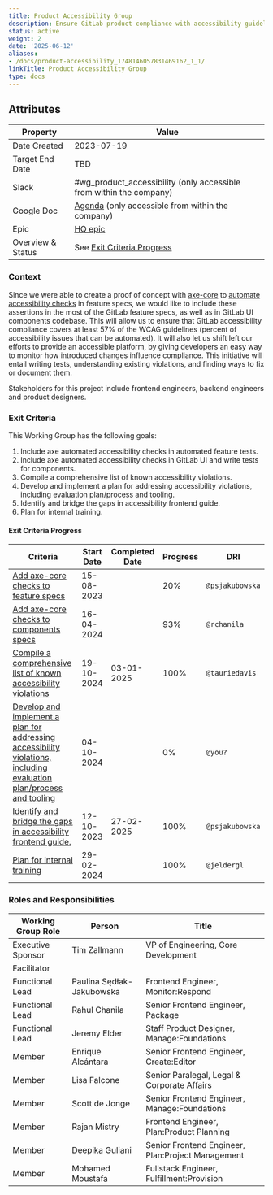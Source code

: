 ```yaml
---
title: Product Accessibility Group
description: Ensure GitLab product compliance with accessibility guidelines
status: active
weight: 2
date: '2025-06-12'
aliases:
- /docs/product-accessibility_1748146057831469162_1_1/
linkTitle: Product Accessibility Group
type: docs
---
```


## Attributes

| Property          | Value                                                                                                                                     |
| ----------------- | ----------------------------------------------------------------------------------------------------------------------------------------- |
| Date Created      | 2023-07-19                                                                                                                                |
| Target End Date   | TBD                                                                                                                                       |
| Slack             | #wg_product_accessibility (only accessible from within the company)                                                                             |
| Google Doc        | [Agenda](https://docs.google.com/document/d/1Ss3vVvLS_sxwkuXT6zm2Unz69KRH2S_FWG_G3xUesRE/edit?usp=sharing) (only accessible from within the company) |
| Epic              | [HQ epic](https://gitlab.com/groups/gitlab-org/-/epics/11090)                                                       |
| Overview & Status | See [Exit Criteria Progress](#exit-criteria-progress)                                                                                     |

### Context

Since we were able to create a proof of concept with [axe-core](https://github.com/dequelabs/axe-core#the-accessibility-rules) to [automate accessibility checks](https://gitlab.com/gitlab-org/gitlab/-/issues/382848) in feature specs, we would like to include these assertions in the most of the GitLab feature specs, as well as in GitLab UI components codebase. This will allow us to ensure that GitLab accessibility compliance covers at least 57% of the WCAG guidelines (percent of accessibility issues that can be automated). It will also let us shift left our efforts to provide an accessible platform, by giving developers an easy way to monitor how introduced changes influence compliance. This initiative will entail writing tests, understanding existing violations, and finding ways to fix or document them.

Stakeholders for this project include frontend engineers, backend engineers and product designers.

### Exit Criteria

This Working Group has the following goals:

1. Include axe automated accessibility checks in automated feature tests.
1. Include axe automated accessibility checks in GitLab UI and write tests for components.
1. Compile a comprehensive list of known accessibility violations.
1. Develop and implement a plan for addressing accessibility violations, including evaluation plan/process and tooling.
1. Identify and bridge the gaps in accessibility frontend guide.
1. Plan for internal training.

#### Exit Criteria Progress

| Criteria                                                                                                                      | Start Date | Completed Date | Progress | DRI             |
| ----------------------------------------------------------------------------------------------------------------------------- | ---------- | -------------- | -------- | --------------- |
| [Add axe-core checks to feature specs](https://gitlab.com/groups/gitlab-org/-/epics/11126)                                    | 15-08-2023 |                | 20%      | `@psjakubowska` |
| [Add axe-core checks to components specs](https://gitlab.com/groups/gitlab-org/-/epics/11127)                                 | 16-04-2024 |                | 93%      | `@rchanila`     |
| [Compile a comprehensive list of known accessibility violations](https://gitlab.com/groups/gitlab-org/-/epics/16378)          | 19-10-2024 | 03-01-2025     | 100%     | `@tauriedavis`  |
| [Develop and implement a plan for addressing accessibility violations, including evaluation plan/process and tooling](https://gitlab.com/gitlab-org/gitlab/-/issues/497785) | 04-10-2024 |                | 0%       | `@you?`         |
| [Identify and bridge the gaps in accessibility frontend guide.](https://gitlab.com/gitlab-org/gitlab/-/issues/419777)         | 12-10-2023 | 27-02-2025     | 100%     | `@psjakubowska` |
| [Plan for internal training](https://gitlab.com/gitlab-com/people-group/learning-development/training-curriculum/-/issues/68) | 29-02-2024 |                | 100%     | `@jeldergl`     |

### Roles and Responsibilities

| Working Group Role | Person                     | Title                                        |
| ------------------ | -------------------------- | ---------------------------------------------|
| Executive Sponsor  | Tim Zallmann               | VP of Engineering, Core Development          |
| Facilitator        |                            |                                              |
| Functional Lead    | Paulina Sędłak-Jakubowska  | Frontend Engineer, Monitor:Respond           |
| Functional Lead    | Rahul Chanila              | Senior Frontend Engineer, Package            |
| Functional Lead    | Jeremy Elder               | Staff Product Designer, Manage:Foundations   |
| Member             | Enrique Alcántara          | Senior Frontend Engineer, Create:Editor      |
| Member             | Lisa Falcone               | Senior Paralegal, Legal & Corporate Affairs  |
| Member             | Scott de Jonge             | Senior Frontend Engineer, Manage:Foundations |
| Member             | Rajan Mistry               | Frontend Engineer, Plan:Product Planning     |
| Member             | Deepika Guliani            | Senior Frontend Engineer, Plan:Project Management   |
| Member             | Mohamed Moustafa           | Fullstack Engineer, Fulfillment:Provision    |
